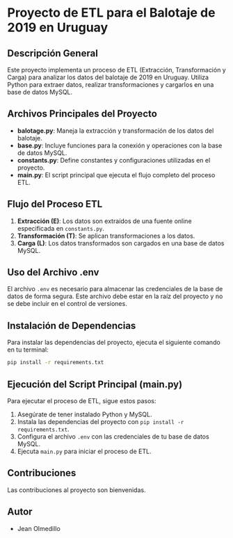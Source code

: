 # Proyecto de ETL para el Balotaje de 2019 en Uruguay

## Descripción General
Este proyecto implementa un proceso de ETL (Extracción, Transformación y Carga) para analizar los datos del balotaje de 2019 en Uruguay. Utiliza Python para extraer datos, realizar transformaciones y cargarlos en una base de datos MySQL.

## Archivos Principales del Proyecto
- **balotage.py**: Maneja la extracción y transformación de los datos del balotaje.
- **base.py**: Incluye funciones para la conexión y operaciones con la base de datos MySQL.
- **constants.py**: Define constantes y configuraciones utilizadas en el proyecto.
- **main.py**: El script principal que ejecuta el flujo completo del proceso ETL.

## Flujo del Proceso ETL
1. **Extracción (E)**: Los datos son extraídos de una fuente online especificada en `constants.py`.
2. **Transformación (T)**: Se aplican transformaciones a los datos.
3. **Carga (L)**: Los datos transformados son cargados en una base de datos MySQL.

## Uso del Archivo .env
El archivo `.env` es necesario para almacenar las credenciales de la base de datos de forma segura. Este archivo debe estar en la raíz del proyecto y no se debe incluir en el control de versiones.

## Instalación de Dependencias
Para instalar las dependencias del proyecto, ejecuta el siguiente comando en tu terminal:

```bash
pip install -r requirements.txt
```
## Ejecución del Script Principal (main.py)
Para ejecutar el proceso de ETL, sigue estos pasos:
1. Asegúrate de tener instalado Python y MySQL.
2. Instala las dependencias del proyecto con `pip install -r requirements.txt`.
3. Configura el archivo `.env` con las credenciales de tu base de datos MySQL.
4. Ejecuta `main.py` para iniciar el proceso de ETL.

## Contribuciones
Las contribuciones al proyecto son bienvenidas. 


## Autor
- Jean Olmedillo


